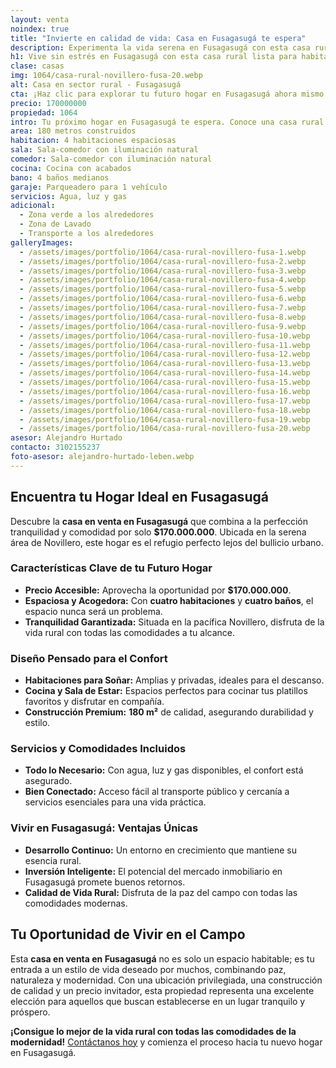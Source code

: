 ```yaml
---
layout: venta
noindex: true
title: "Invierte en calidad de vida: Casa en Fusagasugá te espera"
description: Experimenta la vida serena en Fusagasugá con esta casa rural. Descubre el equilibrio perfecto entre confort y naturaleza. ¡Haz clic para conocer más!
h1: Vive sin estrés en Fusagasugá con esta casa rural lista para habitar
clase: casas
img: 1064/casa-rural-novillero-fusa-20.webp
alt: Casa en sector rural - Fusagasugá
cta: ¡Haz clic para explorar tu futuro hogar en Fusagasugá ahora mismo!
precio: 170000000
propiedad: 1064
intro: Tu próximo hogar en Fusagasugá te espera. Conoce una casa rural con encanto y tranquilidad. ¡Sigue leyendo para saber más!
area: 180 metros construidos
habitacion: 4 habitaciones espaciosas 
sala: Sala-comedor con iluminación natural
comedor: Sala-comedor con iluminación natural
cocina: Cocina con acabados
bano: 4 baños medianos
garaje: Parqueadero para 1 vehículo
servicios: Agua, luz y gas 
adicional:
  - Zona verde a los alrededores
  - Zona de Lavado
  - Transporte a los alrededores
galleryImages:
  - /assets/images/portfolio/1064/casa-rural-novillero-fusa-1.webp
  - /assets/images/portfolio/1064/casa-rural-novillero-fusa-2.webp
  - /assets/images/portfolio/1064/casa-rural-novillero-fusa-3.webp
  - /assets/images/portfolio/1064/casa-rural-novillero-fusa-4.webp
  - /assets/images/portfolio/1064/casa-rural-novillero-fusa-5.webp
  - /assets/images/portfolio/1064/casa-rural-novillero-fusa-6.webp
  - /assets/images/portfolio/1064/casa-rural-novillero-fusa-7.webp
  - /assets/images/portfolio/1064/casa-rural-novillero-fusa-8.webp
  - /assets/images/portfolio/1064/casa-rural-novillero-fusa-9.webp
  - /assets/images/portfolio/1064/casa-rural-novillero-fusa-10.webp
  - /assets/images/portfolio/1064/casa-rural-novillero-fusa-11.webp
  - /assets/images/portfolio/1064/casa-rural-novillero-fusa-12.webp
  - /assets/images/portfolio/1064/casa-rural-novillero-fusa-13.webp
  - /assets/images/portfolio/1064/casa-rural-novillero-fusa-14.webp
  - /assets/images/portfolio/1064/casa-rural-novillero-fusa-15.webp
  - /assets/images/portfolio/1064/casa-rural-novillero-fusa-16.webp
  - /assets/images/portfolio/1064/casa-rural-novillero-fusa-17.webp
  - /assets/images/portfolio/1064/casa-rural-novillero-fusa-18.webp
  - /assets/images/portfolio/1064/casa-rural-novillero-fusa-19.webp
  - /assets/images/portfolio/1064/casa-rural-novillero-fusa-20.webp
asesor: Alejandro Hurtado
contacto: 3102155237
foto-asesor: alejandro-hurtado-leben.webp
---
```

## Encuentra tu Hogar Ideal en Fusagasugá

Descubre la **casa en venta en Fusagasugá** que combina a la perfección tranquilidad y comodidad por solo **$170.000.000**. Ubicada en la serena área de Novillero, este hogar es el refugio perfecto lejos del bullicio urbano.

### Características Clave de tu Futuro Hogar

- **Precio Accesible:** Aprovecha la oportunidad por **$170.000.000**.
- **Espaciosa y Acogedora:** Con **cuatro habitaciones** y **cuatro baños**, el espacio nunca será un problema.
- **Tranquilidad Garantizada:** Situada en la pacífica Novillero, disfruta de la vida rural con todas las comodidades a tu alcance.

### Diseño Pensado para el Confort

- **Habitaciones para Soñar:** Amplias y privadas, ideales para el descanso.
- **Cocina y Sala de Estar:** Espacios perfectos para cocinar tus platillos favoritos y disfrutar en compañía.
- **Construcción Premium:** **180 m²** de calidad, asegurando durabilidad y estilo.

### Servicios y Comodidades Incluidos

- **Todo lo Necesario:** Con agua, luz y gas disponibles, el confort está asegurado.
- **Bien Conectado:** Acceso fácil al transporte público y cercanía a servicios esenciales para una vida práctica.

### Vivir en Fusagasugá: Ventajas Únicas

- **Desarrollo Continuo:** Un entorno en crecimiento que mantiene su esencia rural.
- **Inversión Inteligente:** El potencial del mercado inmobiliario en Fusagasugá promete buenos retornos.
- **Calidad de Vida Rural:** Disfruta de la paz del campo con todas las comodidades modernas.

## Tu Oportunidad de Vivir en el Campo

Esta **casa en venta en Fusagasugá** no es solo un espacio habitable; es tu entrada a un estilo de vida deseado por muchos, combinando paz, naturaleza y modernidad. Con una ubicación privilegiada, una construcción de calidad y un precio invitador, esta propiedad representa una excelente elección para aquellos que buscan establecerse en un lugar tranquilo y próspero.

**¡Consigue lo mejor de la vida rural con todas las comodidades de la modernidad!** [Contáctanos hoy](#asesor) y comienza el proceso hacia tu nuevo hogar en Fusagasugá.